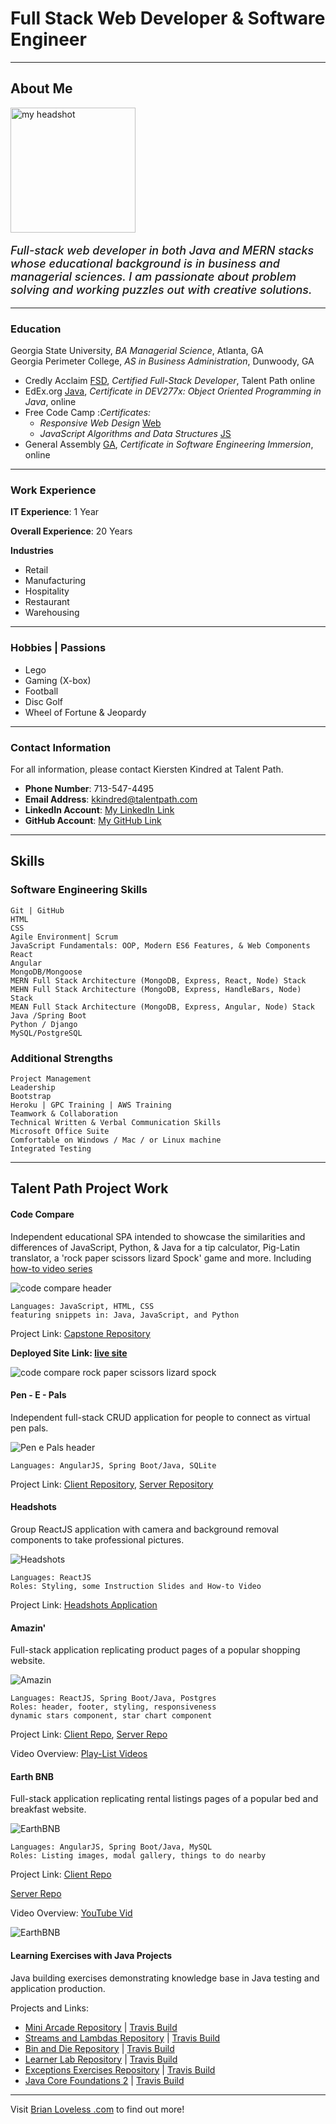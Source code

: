 # Full Stack Web Developer & Software Engineer
----------------------------------- 
## About Me

<img style="height: 200px; width: auto;" src="https://github.com/BrianLoveGa/JavaPortfolio/blob/main/public/images/smile.png?raw=true" alt="my headshot" >

<p style="font-weight: 500; font-Size: 18px;"><i>Full-stack web developer in both Java and MERN stacks whose educational background is in business and managerial sciences. I am passionate about problem solving and working puzzles out with creative solutions.</i></p>

-----------------------------------
### Education
Georgia State University, *BA Managerial Science*,  Atlanta, GA   
Georgia Perimeter College,  *AS in Business Administration*,  Dunwoody, GA 



- Credly Acclaim [FSD](https://www.youracclaim.com/badges/9c5d9183-9052-4d40-bf4e-a278fe072565/linked_in_profile), *Certified Full-Stack Developer*, Talent Path online
- EdEx.org [Java](https://courses.edx.org/certificates/db55972a3dc0475baaccb11f82c02fa2), *Certificate in DEV277x: Object Oriented Programming in Java*, online 
- Free Code Camp :*Certificates:*  
    - *Responsive Web Design* [Web](https://www.freecodecamp.org/certification/fcc834d7277-a991-4083-bda5-6372b69a9f1e/responsive-web-design)  
    - *JavaScript Algorithms and Data Structures* [JS](https://www.freecodecamp.org/certification/fcc834d7277-a991-4083-bda5-6372b69a9f1e/javascript-algorithms-and-data-structures) 
- General Assembly [GA](https://github.com/BrianLoveGa/portfolio-improvements/blob/master/portfolio/public/GA%20CERT%20.png?raw=true),  *Certificate in Software Engineering Immersion*,  online



-----------------------------------

### Work Experience

__IT Experience__: 1 Year

__Overall Experience__: 20 Years

__Industries__
- Retail
- Manufacturing
- Hospitality
- Restaurant
- Warehousing

-----------------------------------

### Hobbies | Passions

- Lego
- Gaming (X-box)
- Football
- Disc Golf
- Wheel of Fortune & Jeopardy

-----------------------------------

### Contact Information 
For all information, please contact Kiersten Kindred at Talent Path.

- __Phone Number__: 713-547-4495 
- __Email Address__: [kkindred@talentpath.com](mailto:kkindred@talentpath.com)
- __LinkedIn Account__: [My LinkedIn Link ](https://www.linkedin.com/in/brianloveless321bl/)
- __GitHub Account__: [My GitHub Link ](https://github.com/BrianLoveGa)

-------------------------------------

## Skills

### Software Engineering Skills
    Git | GitHub 
    HTML
    CSS
    Agile Environment| Scrum 
    JavaScript Fundamentals: OOP, Modern ES6 Features, & Web Components
    React 
    Angular
    MongoDB/Mongoose
    MERN Full Stack Architecture (MongoDB, Express, React, Node) Stack
    MEHN Full Stack Architecture (MongoDB, Express, HandleBars, Node) Stack
    MEAN Full Stack Architecture (MongoDB, Express, Angular, Node) Stack
    Java /Spring Boot
    Python / Django
    MySQL/PostgreSQL


### Additional Strengths
    Project Management
    Leadership
    Bootstrap
    Heroku | GPC Training | AWS Training
    Teamwork & Collaboration
    Technical Written & Verbal Communication Skills
    Microsoft Office Suite
    Comfortable on Windows / Mac / or Linux machine
    Integrated Testing
    
-------------------------------------

## Talent Path Project Work

#### Code Compare 

Independent educational SPA intended to showcase the similarities and differences of JavaScript, Python, & Java for a tip calculator, Pig-Latin translator, a 'rock paper scissors lizard Spock' game and more. Including [how-to video series](https://www.youtube.com/playlist?list=PLkllGfnqCkYWynrqxhlAxwSw-ArTPjyns)

![code compare header](https://github.com/BrianLoveGa/JavaPortfolio/blob/main/public/images/CCtitleCard.PNG?raw=true)

    Languages: JavaScript, HTML, CSS  
    featuring snippets in: Java, JavaScript, and Python
    
Project Link: [Capstone Repository](https://github.com/BrianLoveGa/talentPathCapstone)

__Deployed Site Link: [live site](https://brianlovega.github.io/talentPathCapstone/)__

![code compare rock paper scissors lizard spock](https://github.com/BrianLoveGa/JavaPortfolio/blob/main/public/images/CCrpsls.PNG?raw=true)

#### Pen - E - Pals 
Independent full-stack CRUD application for people to connect as virtual pen pals.

![Pen e Pals header](https://github.com/BrianLoveGa/JavaPortfolio/blob/main/public/images/penpalslogo.png?raw=true)

    Languages: AngularJS, Spring Boot/Java, SQLite  
    
Project Link: [Client Repository](https://github.com/BrianLoveGa/frontend-Pen-E-Pals), [Server Repository](https://github.com/BrianLoveGa/penEpals)


#### Headshots 
Group ReactJS application with camera and background removal components to take professional pictures.

![Headshots](https://github.com/BrianLoveGa/JavaPortfolio/blob/main/public/images/HeadShotApp.png?raw=true)

    Languages: ReactJS
    Roles: Styling, some Instruction Slides and How-to Video
    
Project Link: [Headshots Application](https://github.com/brianlovega/headShotsSiteforTP)

#### Amazin'  
Full-stack application replicating product pages of a popular shopping website. 

![Amazin](https://github.com/BrianLoveGa/JavaPortfolio/blob/main/public/images/star5.JPG?raw=true)

    Languages: ReactJS, Spring Boot/Java, Postgres
    Roles: header, footer, styling, responsiveness
    dynamic stars component, star chart component   
    
Project Link: [Client Repo](https://github.com/Quaran-Team/client-Amazin), [Server Repo](https://github.com/Quaran-Team/server-Amazin)

Video Overview: [Play-List Videos](https://www.youtube.com/playlist?list=PLkllGfnqCkYWV6VHo8DNhgAlEBOPDykIY)

#### Earth BNB 
Full-stack application replicating rental listings pages of a popular bed and breakfast website.

![EarthBNB](https://github.com/BrianLoveGa/JavaPortfolio/blob/main/public/images/earthBnBgallery.png?raw=true)

    Languages: AngularJS, Spring Boot/Java, MySQL
    Roles: Listing images, modal gallery, things to do nearby 
    
Project Link: [Client Repo](https://github.com/BrianLoveGa/client-EarthBnB)

[Server Repo](https://github.com/BrianLoveGa/server-EarthBnB)

Video Overview: [YouTube Vid](https://www.youtube.com/watch?v=nQksifO4T6M&t)

![EarthBNB](https://github.com/BrianLoveGa/JavaPortfolio/blob/main/public/images/earthBnBTDD.png?raw=true)


#### Learning Exercises with Java Projects 
Java building exercises demonstrating knowledge base in Java testing and application production. 

Projects and Links: 
* [Mini Arcade Repository](https://github.com/BrianLoveGa/maven_simple-arcade) | [Travis Build](https://travis-ci.com/github/BrianLoveGa/maven_simple-arcade)
* [Streams and Lambdas Repository](https://github.com/BrianLoveGa/maven_streams-and-lambdas) | [Travis Build](https://travis-ci.com/github/BrianLoveGa/maven_streams-and-lambdas)
* [Bin and Die Repository](https://github.com/BrianLoveGa/Maven.diceandbin) | [Travis Build](https://travis-ci.com/github/BrianLoveGa/Maven.diceandbin)
* [Learner Lab Repository](https://github.com/BrianLoveGa/maven_learnerlab) | [Travis Build](https://travis-ci.com/github/BrianLoveGa/maven_learnerlab)
* [Exceptions Exercises Repository](https://github.com/BrianLoveGa/maven.exceptional-phone-number) | [Travis Build](https://travis-ci.com/github/BrianLoveGa/maven.exceptional-phone-number)
* [Java Core Foundations 2](https://github.com/BrianLoveGa/maven.numbers-triangles-tables) | [Travis Build](https://travis-ci.com/github/BrianLoveGa/maven.numbers-triangles-tables)



-----------------------------------

Visit [Brian Loveless .com](https://www.BrianLoveless.com) to find out more!
